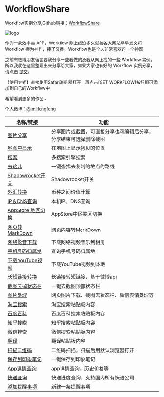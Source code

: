 # WorkflowShare
Workflow实例分享,Github链接：[WorkflowShare](https://github.com/imlifengfeng/WorkflowShare)

![logo](https://github.com/imlifengfeng/WorkflowShare/blob/master/img/logo.jpg)

作为一款效率类 APP，Workflow 刚上线没多久就被各大网站早早发文将 Workflow 捧为神作，捧了又捧。Workflow也是个人非常喜欢的一个神器。

之前有微博朋友留言要我分享一些我做的及我从网上找的一些 Workflow 实例，所以我就在这里整理出来分享给大家，如果大家也有好的 Workflow 实例分享，请点击 [提交](https://github.com/imlifengfeng/WorkflowShare/issues/1)。

【使用方式】直接使用Safari浏览器打开，再点击[GET WORKFLOW]按钮即可添加到自己的Workflow中

希望看到更多的作品~

个人微博：[@imlifengfeng](http://weibo.com/devfeng)

名称/链接 | 功能
----- | -----
[图片分享](https://workflow.is/workflows/94a0410588f4421a8093382f6bb9ef35) | 分享图片或截图，可直接分享也可编辑后分享，分享结束可选择删除截图
[地图中显示](https://workflow.is/workflows/e29c7cd6f2584128a8572144b5f90283) | 在地图上显示拷贝的位置
[搜索](https://workflow.is/workflows/0cc0f757b04448238adf0f611a2d8050) | 多搜索引擎搜索
[去这儿](https://workflow.is/workflows/c67b7d1d8be54ffda5ef29cdf2bf571e) | 一键查找去复制的地点的路线
[Shadowrocket开关](https://workflow.is/workflows/c19e62e4c5f041039ba73c8328003205) | Shadowrocket开关
[外汇转换](https://workflow.is/workflows/f6329406112f476ab6327102c05a1bb4) | 币种之间价值计算
[IP＆DNS查询](https://workflow.is/workflows/b37097a9a8c946d797047da58e592bd2) | 本机IP、DNS查询
[AppStore 地区切换](https://workflow.is/workflows/c0159db5a2f84595bad0fbe88b376834) | AppStore中区美区切换
[网页转MarkDown](https://workflow.is/workflows/a4b12846564a400d970574916770f57e) | 网页内容转MarkDown
[网络影音下载](https://workflow.is/workflows/c5a8d885afcc4f0280556792d17901ef) | 下载网络视频音乐到相册
[手机号码归属地](https://workflow.is/workflows/adb100922d4142a08d05b2bd6f7799db) | 查询手机号码归属地
[下载YouTube视频](https://workflow.is/workflows/dd3a565cad2f4aa688dadaa9ecdc9d6a) | 下载YouTube视频到本地
[长短链接转换](https://workflow.is/workflows/b2ad137a07cb4ab39ec289759f6a6abe) | 长链接转短链接，基于微博api
[截图去掉状态栏](https://workflow.is/workflows/2aa3bb7856b940868656ab7c22f5ba9b) | 一键去截图顶部状态栏
[图片处理](https://workflow.is/workflows/ff89ad199e934f6eab73efdbee422512) | 网页图片下载、截图去状态栏、微信表情处理等
[淘宝搜索](https://workflow.is/workflows/c3d2e00e4a1340e384c0248c94e9957b) | 淘宝搜索粘贴板内容
[百度百科](https://workflow.is/workflows/1f285980ed0440aab3bd9e3bd4bec487) | 百度百科搜索粘贴板内容
[知乎搜索](https://workflow.is/workflows/0db20d8830ae4d67af6fd5319a6016a5) | 知乎搜索粘贴板内容
[微信搜索](https://workflow.is/workflows/295b5f6873694327978d9917e4a372c9) | 微信搜索粘贴板内容
[翻译](https://workflow.is/workflows/ca11baaa37c449ee940a908b3548500b) | 翻译粘贴板内容
[扫描二维码](https://workflow.is/workflows/4c289571ec464e728c3d09aec9727380) | 二维码扫描，扫描后用默认浏览器打开
[保存到印象笔记](https://workflow.is/workflows/095e71381d3b4860bc21178f37032cb4) | 一键保存到印象笔记
[App详情查询](https://workflow.is/workflows/03a95cccf3ca47d981859f215566a8b3) | app详情查询，历史价格等
[快递查询](https://workflow.is/workflows/8e7a46b0c46846c484fc01c5a1e32962) | 快递进度查询，支持国内所有快递公司
[添加提醒事项](https://workflow.is/workflows/a238b22f893b42dd8d7fb81ded832e50) | 新建一条提醒事项

